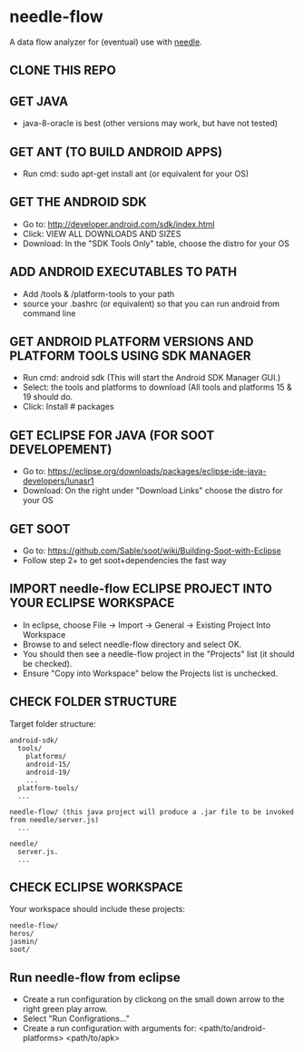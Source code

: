 needle-flow
==========

A data flow analyzer for (eventual) use with [needle](https://github.com/camsoupa/needle).

## CLONE THIS REPO

## GET JAVA

- java-8-oracle is best (other versions may work, but have not tested)

## GET ANT (TO BUILD ANDROID APPS)

- Run cmd: sudo apt-get install ant (or equivalent for your OS)

## GET THE ANDROID SDK

- Go to:    http://developer.android.com/sdk/index.html
- Click:    VIEW ALL DOWNLOADS AND SIZES
- Download: In the "SDK Tools Only" table, choose the distro for your OS

## ADD ANDROID EXECUTABLES TO PATH 

- Add <android-sdk>/tools & <android-sdk>/platform-tools to your path
- source your .bashrc (or equivalent) so that you can run android from command line

## GET ANDROID PLATFORM VERSIONS AND PLATFORM TOOLS USING SDK MANAGER

- Run cmd: android sdk (This will start the Android SDK Manager GUI.)
- Select:  the tools and platforms to download (All tools and platforms 15 & 19 should do.
- Click:   Install # packages

## GET ECLIPSE FOR JAVA (FOR SOOT DEVELOPEMENT)

- Go to: https://eclipse.org/downloads/packages/eclipse-ide-java-developers/lunasr1
- Download: On the right under "Download Links" choose the distro for your OS

## GET SOOT

- Go to: https://github.com/Sable/soot/wiki/Building-Soot-with-Eclipse
- Follow step 2+ to get soot+dependencies the fast way

## IMPORT needle-flow ECLIPSE PROJECT INTO YOUR ECLIPSE WORKSPACE

- In eclipse, choose File -> Import -> General -> Existing Project Into Workspace
- Browse to and select needle-flow directory and select OK.
- You should then see a needle-flow project in the "Projects" list (it should be checked).
- Ensure "Copy into Workspace" below the Projects list is unchecked.

## CHECK FOLDER STRUCTURE

Target folder structure:
```
android-sdk/
  tools/ 
	platforms/
    android-15/
    android-19/
    ...
  platform-tools/
  ...

needle-flow/ (this java project will produce a .jar file to be invoked from needle/server.js)
  ...
  
needle/
  server.js.
  ...
```

## CHECK ECLIPSE WORKSPACE

Your workspace should include these projects:
```
needle-flow/
heros/
jasmin/
soot/
```

## Run needle-flow from eclipse

- Create a run configuration by clickong on the small down arrow to the right green play arrow.
- Select "Run Configrations..." 
- Create a run configuration with arguments for: <path/to/android-platforms> <path/to/apk>


